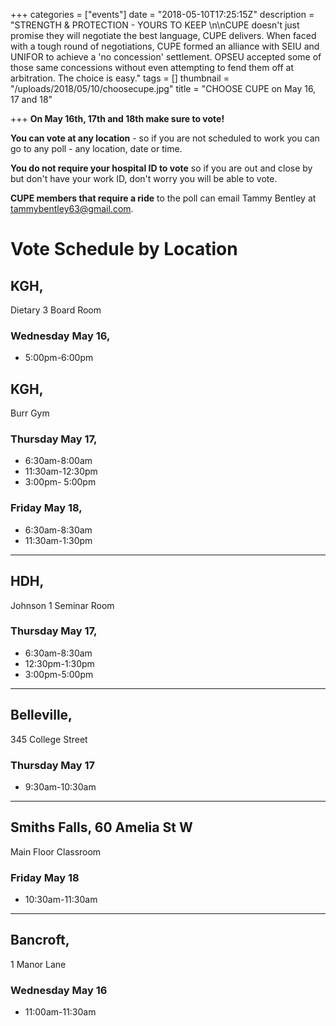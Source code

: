 +++
categories = ["events"]
date = "2018-05-10T17:25:15Z"
description = "STRENGTH & PROTECTION - YOURS TO KEEP \n\nCUPE doesn't just promise they will negotiate the best language, CUPE delivers.  When faced with a tough round of negotiations, CUPE formed an alliance with SEIU and UNIFOR to achieve a 'no concession' settlement.  OPSEU accepted some of those same concessions without even attempting to fend them off at arbitration.  The choice is easy."
tags = []
thumbnail = "/uploads/2018/05/10/choosecupe.jpg"
title = "CHOOSE CUPE on May 16, 17 and 18"

+++
**On May 16th, 17th and 18th make sure to vote!**  

**You can vote at any location** - so if you are not scheduled to work you can go to any poll - any location, date or time.

**You do not require your hospital ID to vote** so if you are out and close by but don't have your work ID, don't worry you will be able to vote.

**CUPE members that require a ride** to the poll can email Tammy Bentley at tammybentley63@gmail.com.

# Vote Schedule by Location

## KGH,  
Dietary 3 Board Room

### Wednesday May 16, 

* 5:00pm-6:00pm

## KGH,   
Burr Gym

### Thursday May 17,

* 6:30am-8:00am
* 11:30am-12:30pm
* 3:00pm- 5:00pm

### Friday May 18,

* 6:30am-8:30am
* 11:30am-1:30pm

---

## HDH,  
Johnson 1 Seminar Room

### Thursday May 17,

* 6:30am-8:30am
* 12:30pm-1:30pm
* 3:00pm-5:00pm

---

## Belleville,  
345 College Street

### Thursday May 17

* 9:30am-10:30am

---

## Smiths Falls, 60 Amelia St W  
Main Floor Classroom

### Friday May 18

* 10:30am-11:30am

---

## Bancroft,  
1 Manor Lane

### Wednesday May 16

* 11:00am-11:30am